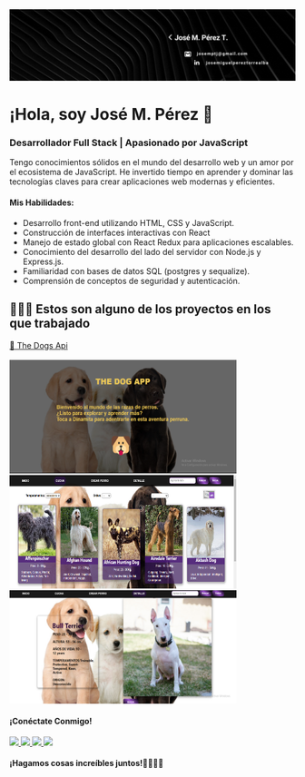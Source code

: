 <div>
<img src=https://github.com/josePerezt/josePerezt/blob/main/utilsImages/nuevaportada.gif >
  <h1>¡Hola, soy José M. Pérez 👋</h1>
  <h3>Desarrollador Full Stack | Apasionado por JavaScript</h3>
  <p>
    Tengo conocimientos sólidos en el mundo del desarrollo web y un amor por
    el ecosistema de JavaScript. He invertido tiempo en aprender y dominar
    las tecnologías claves para crear aplicaciones web modernas y eficientes.
  </p>
  <h4>Mis Habilidades:</h4>
  <ul>
    <li>Desarrollo front-end utilizando HTML, CSS y JavaScript.</li>
    <li>Construcción de interfaces interactivas con React</li>
    <li>
      Manejo de estado global con React Redux para aplicaciones escalables.
    </li>
    <li>
      Conocimiento del desarrollo del lado del servidor con Node.js y
      Express.js.
    </li>
    <li>Familiaridad con bases de datos SQL (postgres y sequalize).</li>
    <li>Comprensión de conceptos de seguridad y autenticación.</li>
  </ul>

  <h2> 👨🏽‍💻 Estos son alguno de los proyectos en los que trabajado</h2> 
  <a href="https://github.com/josePerezt/Dogs-Projets" target="_blank"> 🐶 The Dogs Api</a> <br/><br/>

  <img  height="200" width="400" src="https://github.com/josePerezt/josePerezt/blob/main/utilsImages/thedog/Captura%20de%20pantalla%202023-08-17%20101129.png"/>

  <img height="200" width="400"  src=https://github.com/josePerezt/josePerezt/blob/main/utilsImages/thedog/Captura%20de%20pantalla%202023-08-17%20101215.png/>
  <img height="200" width="400"  src=https://github.com/josePerezt/josePerezt/blob/main/utilsImages/thedog/Captura%20de%20pantalla%202023-08-17%20101518.png/>
  
  
  <h4>¡Conéctate Conmigo!</h4>
  <a href="https://www.linkedin.com/in/josemiguelpereztorrealba/" target="_blank">
    <img
      width="5%"
      src="https://drive.google.com/uc?export=view&id=1bj03dHdz12o0RYxuDeYhkOfWFQxmj5_k"
    />
  </a>
  <a href="mailto:josemptj@gmail.com" target="_blank">
    <img
      width="5%"
      src="https://cdn.icon-icons.com/icons2/2631/PNG/512/gmail_new_logo_icon_159149.png"
    />
  </a>
  <a href="https://www.instagram.com/josemiguel195/" target="_blank">
    <img
      width="5%"
      src="https://drive.google.com/uc?export=view&id=1TIYphjbnlWZLtyfs59jU_uJcMSO3EOr4"
    />
  </a>

  <a href="tel:+541145267541">
    <img
      src="https://img.shields.io/badge/+541145267541-my_phone_number-1B8C26?style=for-the-badge&logo=phone&logoColor=white&labelColor=101010"
    />
  </a>
  <h4>¡Hagamos cosas increíbles juntos!🫱🏽‍🫲🏻</h4>
</div>

